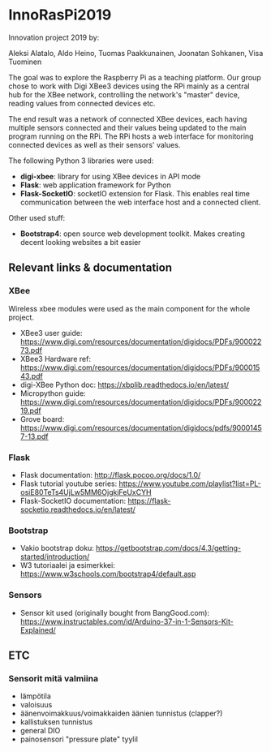 # InnoRasPi2019
Innovation project 2019 by:

Aleksi Alatalo, Aldo Heino, Tuomas Paakkunainen, Joonatan Sohkanen, Visa Tuominen

The goal was to explore the Raspberry Pi as a teaching platform. Our group chose to work with Digi XBee3 devices using the RPi mainly as a central hub for the XBee network, controlling the network's "master" device, reading values from connected devices etc.

The end result was a network of connected XBee devices, each having multiple sensors connected and their values being updated to the main program running on the RPi. The RPi hosts a web interface for monitoring connected devices as well as their sensors' values.

The following Python 3 libraries were used:
- **digi-xbee**: library for using XBee devices in API mode
- **Flask**: web application framework for Python
- **Flask-SocketIO**: socketIO extension for Flask. This enables real time communication between the web interface host and a connected client.

Other used stuff:
- **Bootstrap4**: open source web development toolkit. Makes creating decent looking websites a bit easier
## Relevant links & documentation

### XBee
Wireless xbee modules were used as the main component for the whole project.
- XBee3 user guide: https://www.digi.com/resources/documentation/digidocs/PDFs/90002273.pdf
- XBee3 Hardware ref: https://www.digi.com/resources/documentation/digidocs/PDFs/90001543.pdf
- digi-XBee Python doc: https://xbplib.readthedocs.io/en/latest/
- Micropython guide: https://www.digi.com/resources/documentation/digidocs/PDFs/90002219.pdf
- Grove board: https://www.digi.com/resources/documentation/digidocs/pdfs/90001457-13.pdf

### Flask
- Flask documentation: http://flask.pocoo.org/docs/1.0/
- Flask tutorial youtube series: https://www.youtube.com/playlist?list=PL-osiE80TeTs4UjLw5MM6OjgkjFeUxCYH
- Flask-SocketIO documentation: https://flask-socketio.readthedocs.io/en/latest/

### Bootstrap
- Vakio bootstrap doku: https://getbootstrap.com/docs/4.3/getting-started/introduction/
- W3 tutoriaalei ja esimerkkei: https://www.w3schools.com/bootstrap4/default.asp

### Sensors
- Sensor kit used (originally bought from BangGood.com): https://www.instructables.com/id/Arduino-37-in-1-Sensors-Kit-Explained/


## ETC

### Sensorit mitä valmiina
- lämpötila
- valoisuus
- äänenvoimakkuus/voimakkaiden äänien tunnistus (clapper?)
- kallistuksen tunnistus
- general DIO
- painosensori "pressure plate" tyylil
